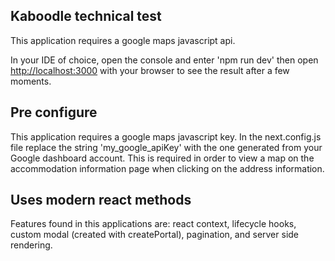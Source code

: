
## Kaboodle technical test

This application requires a google maps javascript api.

In your IDE of choice, open the console and enter 'npm run dev' then open [http://localhost:3000](http://localhost:3000) with your browser to see the result after a few moments.


## Pre configure

This application requires a google maps javascript key.
In the next.config.js file replace the string 'my_google_apiKey' with the one generated from your Google dashboard account.
This is required in order to view a map on the accommodation information page when clicking on the address information.


## Uses modern react methods

Features found in this applications are: 
react context, lifecycle hooks, custom modal (created with createPortal), pagination, and server side rendering.
